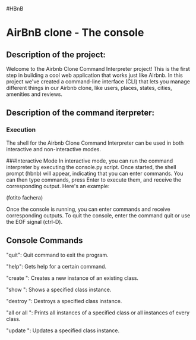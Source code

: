 #HBnB


# AirBnB clone - The console


## Description of the project:
Welcome to the Airbnb Clone Command Interpreter project! This is the first step in building a cool web application that works just like Airbnb. In this project we've created a command-line interface (CLI) that lets you manage different things in our Airbnb clone, like users, places, states, cities, amenities and reviews.

## Description of the command iterpreter:

### Execution
The shell for the Airbnb Clone Command Interpreter can be used in both interactive and non-interactive modes.

###Interactive Mode
In interactive mode, you can run the command interpreter by executing the console.py script. Once started, the shell prompt (hbnb) will appear, indicating that you can enter commands. 
You can then type commands, press Enter to execute them, and receive the corresponding output. Here's an example:


(fotito fachera)



Once the console is running, you can enter commands and receive corresponding outputs. To quit the console, enter the command quit or use the EOF signal (ctrl-D).


## Console Commands

"quit": Quit command to exit the program.

"help": Gets help for a certain command.

"create <class>": Creates a new instance of an existing class.

"show <class> <id>": Shows a specified class instance.

"destroy <class> <id>": Destroys a specified class instance.

"all or all <class>": Prints all instances of a specified class or all instances of every class.

"update <class> <id> <attribute name> <attribute value>": Updates a specified class instance.

